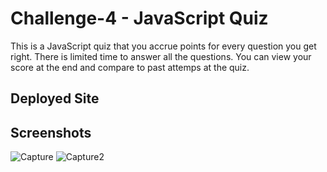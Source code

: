 # Challenge-4 - JavaScript Quiz
This is a JavaScript quiz that you accrue points for every question you get right. There is limited time to answer all the questions. You can view your score at the end and compare to past attemps at the quiz.

## Deployed Site

## Screenshots

![Capture](https://user-images.githubusercontent.com/103340843/197312541-5b832365-3f18-47b4-a690-4edd0068a185.PNG)
![Capture2](https://user-images.githubusercontent.com/103340843/197312550-732b3267-0880-4b3c-8cb7-73a57805cd13.PNG)
